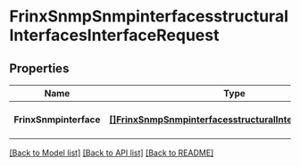 # FrinxSnmpSnmpinterfacesstructuralInterfacesInterfaceRequest

## Properties
Name | Type | Description | Notes
------------ | ------------- | ------------- | -------------
**FrinxSnmpinterface** | [**[]FrinxSnmpSnmpinterfacesstructuralInterfacesInterface**](frinx.snmp.snmpinterfacesstructural.interfaces.Interface.md) |  | [optional] [default to null]

[[Back to Model list]](../README.md#documentation-for-models) [[Back to API list]](../README.md#documentation-for-api-endpoints) [[Back to README]](../README.md)


